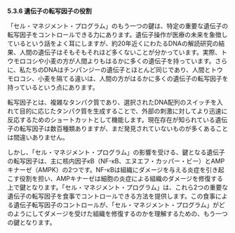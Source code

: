 **5.3.6 遺伝子の転写因子の役割**

「セル・マネジメント・プログラム」のもう一つの鍵は、特定の重要な遺伝子の転写因子をコントロールできる力にあります。遺伝子操作が医療の未来を象徴しているという話をよく耳にしますが、約20年近くにわたるDNAの解読研究の結果、人間の遺伝子はそもそもそれほど多くないことが分かっています。実際、トウモロコシや小麦の方が人間よりもはるかに多くの遺伝子を持っています。さらに、私たちのDNAはチンパンジーの遺伝子とほとんど同じであり、人間とトウモロコシ、小麦を隔てる違いは、人間の方がはるかに多くの遺伝子の転写因子を持っているという点にあります。

転写因子とは、複雑なタンパク質であり、選択されたDNA配列のスイッチを入れて目的に応じたタンパク質を生成することで、外部の刺激に対してより迅速に反応するためのショートカットとして機能します。現在存在が知られている遺伝子の転写因子は数百種類ありますが、まだ発見されていないものが多くあることは間違いありません。

しかし、「セル・マネジメント・プログラム」の影響を受ける、鍵となる遺伝子の転写因子は、主に核内因子κB（NF-κB、エヌエフ・カッパー・ビー）とAMPキナーゼ（AMPK）の2つです。NF-κBは組織にダメージを与える炎症を引き起こす役割を担い、AMPキナーゼは細胞の炎症による組織のダメージを修復する上で鍵となります。「セル・マネジメント・プログラム」は、これら2つの重要な遺伝子の転写因子を食事でコントロールできる方法を提供します。この食事による遺伝子転写因子のコントロールが、「セル・マネジメント・プログラム」がどのようにしてダメージを受けた組織を修復するのかを理解するための、もう一つの鍵となります。